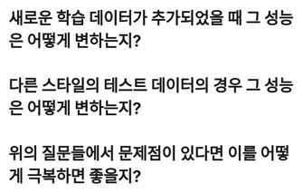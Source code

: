 # 새로운 학습 데이터가 추가되었을 때 그 성능은 어떻게 변하는지?

# 다른 스타일의 테스트 데이터의 경우 그 성능은 어떻게 변하는지?

# 위의 질문들에서 문제점이 있다면 이를 어떻게 극복하면 좋을지?

